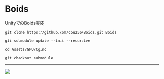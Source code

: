 # Boids
UnityでのBoids実装

`git clone https://github.com/cou256/Boids.git Boids`

`git submodule update --init --recursive`

`cd Assets/GPU/Cginc`

`git checkout submodule`

***
![](https://raw.githubusercontent.com/cou256/Boids/image/image.gif)
